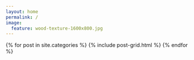 ```yaml
---
layout: home
permalink: /
image:
  feature: wood-texture-1600x800.jpg
---
```


<div class="tiles">

<div class="tiles">
{% for post in site.categories %}
  {% include post-grid.html %}
{% endfor %}
</div><!-- /.tiles -->

</div><!-- /.tiles -->